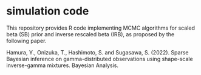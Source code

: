 # simulation code

This repository provides R code implementing MCMC algorithms for scaled beta (SB) prior and inverse rescaled beta (IRB), as proposed by the following paper.

Hamura, Y., Onizuka, T., Hashimoto, S. and Sugasawa, S. (2022). Sparse Bayesian inference on gamma-distributed observations using shape-scale inverse-gamma mixtures. Bayesian Analysis.
